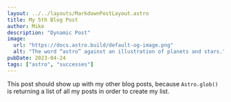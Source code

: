 ```yaml
---
layout: ../../layouts/MarkdownPostLayout.astro
title: My 5th Blog Post
author: Mike
description: "Dynamic Post"
image: 
  url: "https://docs.astro.build/default-og-image.png"
  alt: "The word “astro” against an illustration of planets and stars."
pubDate: 2023-04-24
tags: ["astro", "successes"]
---
```

This post should show up with my other blog posts, because `Astro.glob()` is returning a list of all my posts in order to create my list.